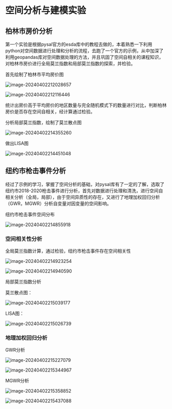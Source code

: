 # 空间分析与建模实验







## 柏林市房价分析

第一个实验是根据pysal官方的esda库中的教程去做的，本着熟悉一下利用python对空间数据进行处理和分析的流程，去跑了一个官方的示例，从中加深了利用geopandas库对空间数据处理的方法，并且巩固了空间自相关的课程知识，对柏林市房价进行全局莫兰指数和局部莫兰指数的探索，并检验。



首先绘制了柏林市平均房价图

![image-20240402212028657](http://sa33v5v2e.hd-bkt.clouddn.com/image-20240402212028657.png)

![image-20240402212116446](http://sa33v5v2e.hd-bkt.clouddn.com/image-20240402212116446.png)

统计出房价高于平均房价的地区数量与完全随机模式下的数量进行对比，判断柏林房价是否存在空间自相关，经计算通过检验。



分析局部莫兰指数，绘制了莫兰散点图

![image-20240402214355260](http://sa33v5v2e.hd-bkt.clouddn.com/image-20240402214355260.png)

做出LISA图

![image-20240402214451048](http://sa33v5v2e.hd-bkt.clouddn.com/image-20240402214451048.png)

## 纽约市枪击事件分析

经过了示例的学习，掌握了空间分析的基础，对pysal库有了一定的了解，选取了纽约市2018-2020枪击事件进行分析，首先对数据进行处理和清洗，进行空间自相关分析（全局，局部），由于空间异质性的存在，又进行了地理加权回归分析（GWR，MGWR）分析自变量对因变量的空间影响。

纽约市枪击事件空间分布

![image-20240402214855918](http://sa33v5v2e.hd-bkt.clouddn.com/image-20240402214855918.png)



### 空间相关性分析

全局莫兰指数计算，通过检验，纽约市枪击事件存在空间相关性

![image-20240402214923254](http://sa33v5v2e.hd-bkt.clouddn.com/image-20240402214923254.png)

![image-20240402214940590](http://sa33v5v2e.hd-bkt.clouddn.com/image-20240402214940590.png)

局部莫兰指数分析

莫兰散点图：

![image-20240402215039177](http://sa33v5v2e.hd-bkt.clouddn.com/image-20240402215039177.png)

LISA图：

![image-20240402215026739](http://sa33v5v2e.hd-bkt.clouddn.com/image-20240402215026739.png)



### 地理加权回归分析



GWR分析

![image-20240402215227079](http://sa33v5v2e.hd-bkt.clouddn.com/image-20240402215227079.png)

![image-20240402215344967](http://sa33v5v2e.hd-bkt.clouddn.com/image-20240402215344967.png)



MGWR分析

![image-20240402215358852](http://sa33v5v2e.hd-bkt.clouddn.com/image-20240402215358852.png)

![image-20240402215437088](http://sa33v5v2e.hd-bkt.clouddn.com/image-20240402215437088.png)
